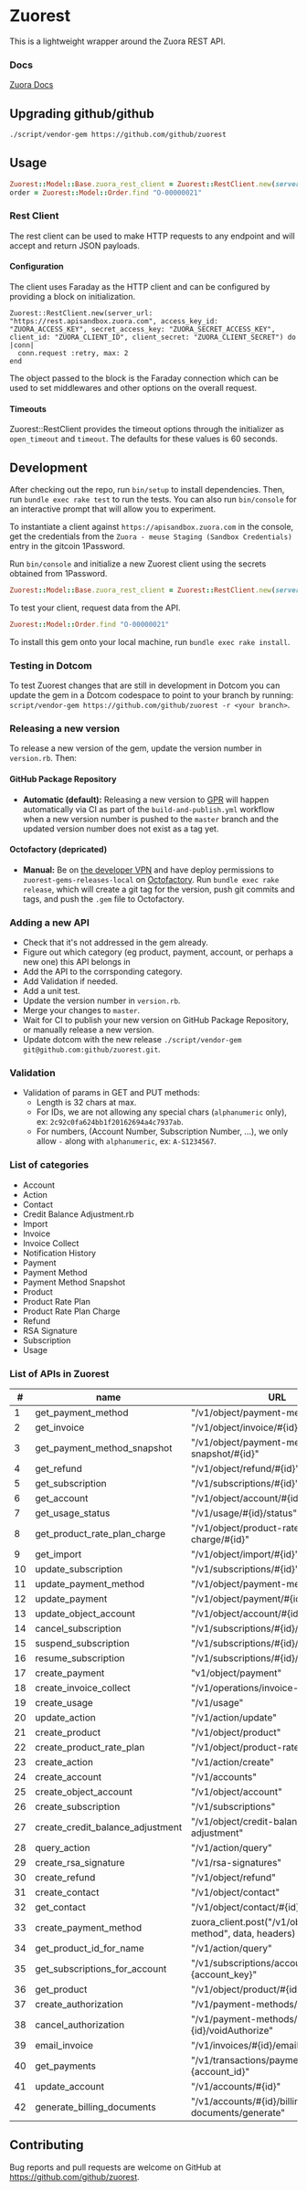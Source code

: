 # Zuorest

This is a lightweight wrapper around the Zuora REST API.

### Docs

[Zuora Docs](https://www.zuora.com/developer/api-reference)

## Upgrading github/github

```bash
./script/vendor-gem https://github.com/github/zuorest
```

## Usage

```ruby
Zuorest::Model::Base.zuora_rest_client = Zuorest::RestClient.new(server_url: "https://rest.apisandbox.zuora.com", access_key_id: "ZUORA_ACCESS_KEY", secret_access_key: "ZUORA_SECRET_ACCESS_KEY", client_id: "ZUORA_CLIENT_ID", client_secret: "ZUORA_CLIENT_SECRET")
order = Zuorest::Model::Order.find "O-00000021"
```

### Rest Client

The rest client can be used to make HTTP requests to any endpoint and will accept and return JSON payloads.

#### Configuration

The client uses Faraday as the HTTP client and can be configured by providing a block on initialization.

```
Zuorest::RestClient.new(server_url: "https://rest.apisandbox.zuora.com", access_key_id: "ZUORA_ACCESS_KEY", secret_access_key: "ZUORA_SECRET_ACCESS_KEY", client_id: "ZUORA_CLIENT_ID", client_secret: "ZUORA_CLIENT_SECRET") do |conn|
  conn.request :retry, max: 2
end
```

The object passed to the block is the Faraday connection which can be used to set middlewares and other options on the overall request.

#### Timeouts

Zuorest::RestClient provides the timeout options through the initializer as `open_timeout` and `timeout`. The defaults for these values is 60 seconds.

## Development

After checking out the repo, run `bin/setup` to install dependencies. Then, run `bundle exec rake test` to run the tests. You can also run `bin/console` for an interactive prompt that will allow you to experiment.

To instantiate a client against `https://apisandbox.zuora.com` in the console, get the credentials from the `Zuora - meuse Staging (Sandbox Credentials)` entry in the gitcoin 1Password.

Run `bin/console` and initialize a new Zuorest client using the secrets obtained from 1Password.

```ruby
Zuorest::Model::Base.zuora_rest_client = Zuorest::RestClient.new(server_url: "https://rest.apisandbox.zuora.com", access_key_id: "ZUORA_ACCESS_KEY", secret_access_key: "ZUORA_SECRET_ACCESS_KEY", client_id: "ZUORA_CLIENT_ID", client_secret: "ZUORA_CLIENT_SECRET")
```

To test your client, request data from the API.

```ruby
Zuorest::Model::Order.find "O-00000021"
```

To install this gem onto your local machine, run `bundle exec rake install`.

### Testing in Dotcom

To test Zuorest changes that are still in development in Dotcom you can update the gem in a Dotcom codespace to point to your branch by running: `script/vendor-gem https://github.com/github/zuorest -r <your branch>`.

### Releasing a new version

To release a new version of the gem, update the version number in `version.rb`. Then:

#### GitHub Package Repository

- **Automatic (default):** Releasing a new version to [GPR](https://github.com/orgs/github/packages) will happen automatically via CI as part of the `build-and-publish.yml` workflow when a new version number is pushed to the `master` branch and the updated version number does not exist as a tag yet.

#### Octofactory (depricated)

- **Manual:** Be on [the developer VPN](https://thehub.github.com/security/security-operations/developer-vpn-access/) and have deploy permissions to `zuorest-gems-releases-local` on [Octofactory](https://octofactory.githubapp.com/artifactory/webapp/#/home). Run `bundle exec rake release`, which will create a git tag for the version, push git commits and tags, and push the `.gem` file to Octofactory.

### Adding a new API
* Check that it's not addressed in the gem already.
* Figure out which category (eg product, payment, account, or perhaps a new one) this API belongs in
* Add the API to the corrsponding category.
* Add Validation if needed.
* Add a unit test.
* Update the version number in `version.rb`.
* Merge your changes to `master`.
* Wait for CI to publish your new version on GitHub Package Repository, or manually release a new version.
* Update dotcom with the new release `./script/vendor-gem git@github.com:github/zuorest.git`.

### Validation
* Validation of params in GET and PUT methods:
  * Length is 32 chars at max.
  * For IDs, we are not allowing any special chars (`alphanumeric` only), ex: `2c92c0fa624bb1f20162694a4c7937ab`.
  * For numbers, (Account Number, Subscription Number, ...), we only allow `-` along with `alphanumeric`, ex: `A-S1234567`.


### List of categories
* Account
* Action
* Contact
* Credit Balance Adjustment.rb
* Import
* Invoice
* Invoice Collect
* Notification History
* Payment
* Payment Method
* Payment Method Snapshot
* Product
* Product Rate Plan
* Product Rate Plan Charge
* Refund
* RSA Signature
* Subscription
* Usage

### List of APIs in Zuorest

|     #	    |   name	|   URL	|   Usage in dotcom	| Method
|---	    |---	|---	|---	|--- |
|     1	    |   get_payment_method	|   "/v1/object/payment-method/#{id}"	|   zuora_client.get_payment_method(id)	| GET |
|     2	    |   get_invoice	|   "/v1/object/invoice/#{id}"	|   zuora_client.get_invoice(id)	| GET |
|     3	    |   get_payment_method_snapshot	|   "/v1/object/payment-method-snapshot/#{id}"	|   zuora_client.get_payment_method_snapshot(id)	|GET |
|     4     |   get_refund	|   "/v1/object/refund/#{id}"	|   zuora_client.get_refund(id)	| GET |
|     5     |   get_subscription	|   "/v1/subscriptions/#{id}"	|   zuora_client.get_subscription(id)	| GET |
|     6	    |   get_account	|  "/v1/object/account/#{id}" 	|   zuora_client.get_account(id)	| GET |
|     7	    |   get_usage_status	|  "/v1/usage/#{id}/status" 	|   zuora_client.get_usage_status(id)	| GET |
|     8	    |   get_product_rate_plan_charge |  "/v1/object/product-rate-plan-charge/#{id}" 	|   zuora_client.get_product_rate_plan_charge(id)	| GET |
|     9	    |   get_import |  "/v1/object/import/#{id}" 	|   zuora_client.get_import(id)	| GET |
|     10     |   update_subscription	|   "/v1/subscriptions/#{id}"	|  zuora_client.update_subscription(id, data, headers) 	| PUT |
|     11    |   update_payment_method	|  "/v1/object/payment-method/#{id}" 	|  zuora_client.update_payment_method(id, data, headers) 	| PUT |
|     12    |   update_payment	|  "/v1/object/payment/#{id}" 	|  zuora_client.update_payment(id, data, headers) 	| PUT |
|     13    |   update_object_account	|  "/v1/object/account/#{id}" 	|  zuora_client.update_object_account(id, data, headers) 	| PUT |
|     14    |   cancel_subscription	|  "/v1/subscriptions/#{id}/cancel" 	|  zuora_client.cancel_subscription(id, data, headers) 	| PUT |
|     15    |   suspend_subscription	|  "/v1/subscriptions/#{id}/suspend" 	|  zuora_client.suspend_subscription(id, data, headers) 	| PUT |
|     16    |   resume_subscription	|  "/v1/subscriptions/#{id}/resume" 	|  zuora_client.resume_subscription(id, data, headers) 	| PUT |
|     17    |   create_payment	|  "v1/object/payment" 	|  zuora_client.create_payment(data, headers) 	| POST |
|     18    |   create_invoice_collect	|  "/v1/operations/invoice-collect" 	|  zuora_client.create_invoice_collect(data, headers) 	| POST |
|     19    |   create_usage	|  "/v1/usage" 	|  zuora_client.create_usage(data, headers) 	| POST |
|     20    |   update_action	|  "/v1/action/update" 	|  zuora_client.update_action(data, headers) 	| POST |
|     21    |   create_product	|  "/v1/object/product" 	|  zuora_client.create_product(data, headers) 	| POST |
|     22    |   create_product_rate_plan	|  "/v1/object/product-rate-plan" 	|  zuora_client.create_product_rate_plan(data, headers) 	| POST |
|     23    |   create_action	|  "/v1/action/create" 	|  zuora_client.create_action(data, headers) 	| POST |
|     24    |   create_account	|  "/v1/accounts" 	|  zuora_client.create_account(data, headers) 	| POST |
|     25    |   create_object_account	|  "/v1/object/account" 	|  zuora_client.create_object_account(data, headers) 	| POST |
|     26    |   create_subscription	|  "/v1/subscriptions" 	|  zuora_client.create_subscription(data, headers) 	| POST |
|     27    |   create_credit_balance_adjustment	|  "/v1/object/credit-balance-adjustment" 	|  zuora_client.create_credit_balance_adjustment(data, headers) 	| POST |
|     28    |   query_action	|  "/v1/action/query" 	|  zuora_client.query_action(data, headers) 	| POST |
|     29    |   create_rsa_signature	|  "/v1/rsa-signatures" 	|  zuora_client.create_rsa_signature(data, headers) 	| POST |
|     30    |   create_refund	|  "/v1/object/refund" 	|  zuora_client.create_refund(data, headers) 	| POST |
|     31    |   create_contact	|  "/v1/object/contact" 	|  zuora_client.create_contact(data, headers) 	| POST |
|     32    |   get_contact	 |  "/v1/object/contact/#{id}" 	|  zuora_client.get_contact(id) 	| GET |
|     33    |   create_payment_method	|  zuora_client.post("/v1/object/payment-method", data, headers) 	|  zuora_client.create_payment_method(data, headers) 	| POST |
|     34    |   get_product_id_for_name | "/v1/action/query" | zuora_client.get_product_id_for_name(product_name) | POST |
|     35    |   get_subscriptions_for_account | "/v1/subscriptions/accounts/#{account_key}" | zuora_client.get_subscriptions_for_account(account_key) | GET |
|     36    |   get_product | "/v1/object/product/#{id}" | zuora_client.get_product(id) | GET |
|     37    |   create_authorization | "/v1/payment-methods/#{id}" | zuora_client.create_authorization(id) | POST |
|     38    |   cancel_authorization | "/v1/payment-methods/#{id}/voidAuthorize" | zuora_client.cancel_authorization(id) | POST |
|     39    |   email_invoice |  "/v1/invoices/#{id}/emails" | zuora_client.email_invoice(id, data, headers) | POST |
|     40    |   get_payments  | "/v1/transactions/payments/accounts/#{account_id}" | zuora_client.get_payments(id, params, headers) | GET |
|     41    |   update_account	|  "/v1/accounts/#{id}" 	|  zuora_client.update_account(id, data, headers) 	| PUT |
|     42    |   generate_billing_documents	|  "/v1/accounts/#{id}/billing-documents/generate" 	|  zuora_client.generate_billing_documents(id, data, headers) 	| POST |

## Contributing

Bug reports and pull requests are welcome on GitHub at https://github.com/github/zuorest.
